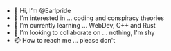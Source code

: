 - 👋 Hi, I’m @Earlpride
- 👀 I’m interested in ... coding and conspiracy theories
- 🌱 I’m currently learning ... WebDev, C++ and Rust
- 💞️ I’m looking to collaborate on ... nothing, I'm shy
- 📫 How to reach me ... please don't
